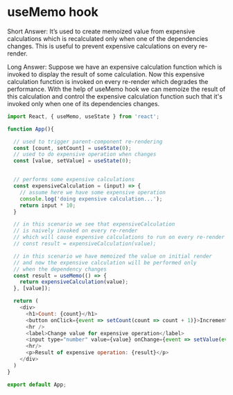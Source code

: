 # useMemo hook
Short Answer:
It’s used to create memoized value from expensive calculations which is recalculated only when one of the dependencies changes. This is useful to prevent expensive calculations on every re-render.

Long Answer:
Suppose we have an expensive calculation function which is invoked to display the result of some calculation. Now this expensive calculation function is invoked on every re-render which degrades the performance. With the help of useMemo hook we can memoize the result of this calculation and control the expensive calculation function such that it's invoked only when one of its dependencies changes.

```javascript
import React, { useMemo, useState } from 'react';

function App(){

  // used to trigger parent-component re-rendering
  const [count, setCount] = useState(0);
  // used to do expensive operation when changes
  const [value, setValue] = useState(0);


  // performs some expensive calculations
  const expensiveCalculation = (input) => {
    // assume here we have some expensive operation
    console.log('doing expensive calculation...');
    return input * 10;
  }

  // in this scenario we see that expensiveCalculation
  // is naively invoked on every re-render
  // which will cause expensive calculations to run on every re-render
  // const result = expensiveCalculation(value);

  // in this scenario we have memoized the value on initial render
  // and now the expensive calculation will be performed only 
  // when the dependency changes
  const result = useMemo(() => {
    return expensiveCalculation(value);
  }, [value]);

  return (
    <div>
      <h1>Count: {count}</h1>
      <button onClick={event => setCount(count => count + 1)}>Increment</button>
      <hr />
      <label>Change value for expensive operation</label>
      <input type="number" value={value} onChange={event => setValue(event.target.value)} />
      <hr/>
      <p>Result of expensive operation: {result}</p>
    </div>
  )
}

export default App;
```
